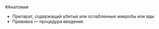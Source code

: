 #Анатомия 
- Препарат, содержащий убитые или ослабленные микробы или яды
- Прививка — процедура введения